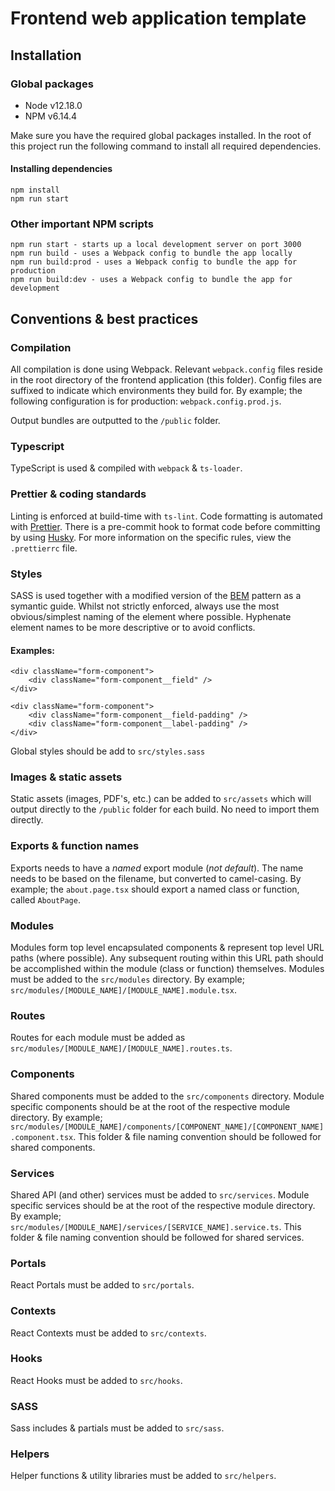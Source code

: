 # Frontend web application template

## Installation

### Global packages

-   Node v12.18.0
-   NPM v6.14.4

Make sure you have the required global packages installed. In the root of this project run the following command to install all required dependencies.

#### Installing dependencies

```
npm install
npm run start
```

### Other important NPM scripts

```
npm run start - starts up a local development server on port 3000
npm run build - uses a Webpack config to bundle the app locally
npm run build:prod - uses a Webpack config to bundle the app for production
npm run build:dev - uses a Webpack config to bundle the app for development
```

## Conventions & best practices

### Compilation

All compilation is done using Webpack. Relevant `webpack.config` files reside in the root directory of the frontend application (this folder). Config files are suffixed to indicate which environments they build for. By example; the following configuration is for production: `webpack.config.prod.js`.

Output bundles are outputted to the `/public` folder.

### Typescript

TypeScript is used & compiled with `webpack` & `ts-loader`.

### Prettier & coding standards

Linting is enforced at build-time with `ts-lint`. Code formatting is automated with [Prettier](https://prettier.io/). There is a pre-commit hook to format code before committing by using [Husky](https://github.com/typicode/husky). For more information on the specific rules, view the `.prettierrc` file.

### Styles

SASS is used together with a modified version of the [BEM](http://getbem.com/) pattern as a symantic guide. Whilst not strictly enforced, always use the most obvious/simplest naming of the element where possible. Hyphenate element names to be more descriptive or to avoid conflicts.

#### Examples:

```
<div className="form-component">
    <div className="form-component__field" />
</div>
```

```
<div className="form-component">
    <div className="form-component__field-padding" />
    <div className="form-component__label-padding" />
</div>
```

Global styles should be add to `src/styles.sass`

### Images & static assets

Static assets (images, PDF's, etc.) can be added to `src/assets` which will output directly to the `/public` folder for each build. No need to import them directly.

### Exports & function names

Exports needs to have a _named_ export module (_not default_). The name needs to be based on the filename, but converted to camel-casing. By example; the `about.page.tsx` should export a named class or function, called `AboutPage`.

### Modules

Modules form top level encapsulated components & represent top level URL paths (where possible). Any subsequent routing within this URL path should be accomplished within the module (class or function) themselves. Modules must be added to the `src/modules` directory. By example; `src/modules/[MODULE_NAME]/[MODULE_NAME].module.tsx`.

### Routes

Routes for each module must be added as `src/modules/[MODULE_NAME]/[MODULE_NAME].routes.ts`.

### Components

Shared components must be added to the `src/components` directory. Module specific components should be at the root of the respective module directory. By example; `src/modules/[MODULE_NAME]/components/[COMPONENT_NAME]/[COMPONENT_NAME].component.tsx`. This folder & file naming convention should be followed for shared components.

### Services

Shared API (and other) services must be added to `src/services`. Module specific services should be at the root of the respective module directory. By example; `src/modules/[MODULE_NAME]/services/[SERVICE_NAME].service.ts`. This folder & file naming convention should be followed for shared services.

### Portals

React Portals must be added to `src/portals`.

### Contexts

React Contexts must be added to `src/contexts`.

### Hooks

React Hooks must be added to `src/hooks`.

### SASS

Sass includes & partials must be added to `src/sass`.

### Helpers

Helper functions & utility libraries must be added to `src/helpers`.
